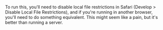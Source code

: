 To run this, you'll need to disable local file restrictions in Safari (Develop > Disable Local File Restrictions), and if you're running in another browser, you'll need to do something equivalent. This might seem like a pain, but it's better than running a server.
